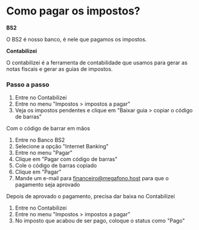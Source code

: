 # Como pagar os impostos?

**BS2**

O BS2 é nosso banco,  é nele que pagamos os impostos.

**Contabilizei**

O contabilizei é a ferramenta de contabilidade que usamos para gerar as notas fiscais e gerar as guias de impostos.

### Passo a passo

1. Entre no Contabilizei
2. Entre no menu "Impostos &gt; impostos a pagar"
3. Veja os impostos pendentes e clique em "Baixar guia &gt; copiar o código de barras"

Com o código de barrar em mãos

1. Entre no Banco BS2
2. Selecione a opção "Internet Banking"
3. Entre no menu "Pagar" 
4. Clique em "Pagar com código de barras"
5. Cole o código de barras copiado
6. Clique em "Pagar"
7. Mande um e-mail para financeiro@megafono.host para que o pagamento seja aprovado

Depois de aprovado o pagamento, precisa dar baixa no Contabilizei

1. Entre no Contabilizei
2. Entre no menu "Impostos &gt; impostos a pagar"
3. No imposto que acabou de ser pago, coloque o status como "Pago"

